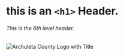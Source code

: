 # this is an `<h1>` Header. 

###### This is the 6th level header. 

![Archuleta County Logo with Title](https://www.archuletacounty.org/ImageRepository/Document?documentID=3714)

